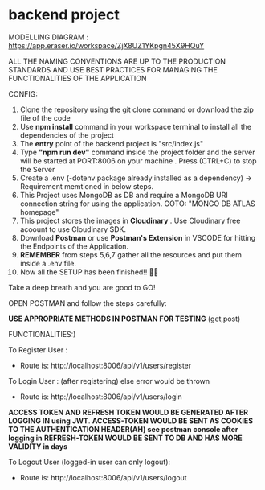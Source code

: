 # backend project

MODELLING DIAGRAM : https://app.eraser.io/workspace/ZjX8UZ1YKpgn45X9HQuY

ALL THE NAMING CONVENTIONS ARE UP TO THE PRODUCTION STANDARDS AND USE BEST PRACTICES FOR MANAGING THE FUNCTIONALITIES OF THE APPLICATION

CONFIG:
1) Clone the repository using the git clone command or download the zip file of the code
2) Use **npm install** command in your workspace terminal to install all the dependencies of the project
3) The **entry** point of the backend project is "src/index.js"
4) Type **"npm run dev"** command inside the project folder and the server will be started at PORT:8006 on your machine . Press (CTRL+C) to stop the Server
5) Create a .env (-dotenv package already installed as a dependency) -> Requirement memtioned in below steps.
6) This Project uses MongoDB as DB and require a MongoDB URI connection string for using the application. GOTO: "MONGO DB ATLAS homepage" 
7) This project stores the images in **Cloudinary** . Use Cloudinary free acoount to use Cloudinary SDK.
8) Download **Postman** or use **Postman's Extension** in VSCODE for hitting the Endpoints of the Application.
9) **REMEMBER** from steps 5,6,7 gather all the resources and put them inside a .env file.
10) Now all the SETUP has been finished!! 👾🎃

Take a deep breath and you are good to GO!

OPEN POSTMAN and follow the steps carefully:

**USE APPROPRIATE METHODS IN POSTMAN FOR TESTING** (get,post)

FUNCTIONALITIES:)

To Register User : 
- Route is: http://localhost:8006/api/v1/users/register

To Login User : (after registering) else error would be thrown
- Route is: http://localhost:8006/api/v1/users/login

**ACCESS TOKEN AND REFRESH TOKEN WOULD BE GENERATED AFTER LOGGING IN using JWT**.
**ACCESS-TOKEN WOULD BE SENT AS COOKIES TO THE AUTHENTICATION HEADER(AH) see postman console after logging in**
**REFRESH-TOKEN WOULD BE SENT TO DB AND HAS MORE VALIDITY in days**

To Logout User (logged-in user can only logout): 
- Route is: http://localhost:8006/api/v1/users/logout





